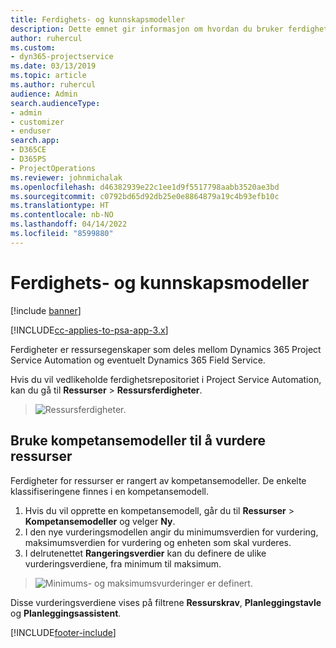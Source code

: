 ```yaml
---
title: Ferdighets- og kunnskapsmodeller
description: Dette emnet gir informasjon om hvordan du bruker ferdighets- og kunnskapsmodeller.
author: ruhercul
ms.custom:
- dyn365-projectservice
ms.date: 03/13/2019
ms.topic: article
ms.author: ruhercul
audience: Admin
search.audienceType:
- admin
- customizer
- enduser
search.app:
- D365CE
- D365PS
- ProjectOperations
ms.reviewer: johnmichalak
ms.openlocfilehash: d46382939e22c1ee1d9f5517798aabb3520ae3bd
ms.sourcegitcommit: c0792bd65d92db25e0e8864879a19c4b93efb10c
ms.translationtype: HT
ms.contentlocale: nb-NO
ms.lasthandoff: 04/14/2022
ms.locfileid: "8599880"
---
```

# <a name="skills-and-proficiency-models"></a>Ferdighets- og kunnskapsmodeller

[!include [banner](../includes/psa-now-project-operations.md)]

[!INCLUDE[cc-applies-to-psa-app-3.x](../includes/cc-applies-to-psa-app-3x.md)]

Ferdigheter er ressursegenskaper som deles mellom Dynamics 365 Project Service Automation og eventuelt Dynamics 365 Field Service. 

Hvis du vil vedlikeholde ferdighetsrepositoriet i Project Service Automation, kan du gå til **Ressurser** \> **Ressursferdigheter**. 

> ![Ressursferdigheter.](media/Resource-Management-image84.png)

## <a name="use-proficiency-models-to-rate-resources"></a>Bruke kompetansemodeller til å vurdere ressurser

Ferdigheter for ressurser er rangert av kompetansemodeller. De enkelte klassifiseringene finnes i en kompetansemodell. 

1. Hvis du vil opprette en kompetansemodell, går du til **Ressurser** \> **Kompetansemodeller** og velger **Ny**.
2. I den nye vurderingsmodellen angir du minimumsverdien for vurdering, maksimumsverdien for vurdering og enheten som skal vurderes.
3. I delrutenettet **Rangeringsverdier** kan du definere de ulike vurderingsverdiene, fra minimum til maksimum.

> ![Minimums- og maksimumsvurderinger er definert.](media/Resource-Management-image85.png)

Disse vurderingsverdiene vises på filtrene **Ressurskrav**, **Planleggingstavle** og **Planleggingsassistent**.


[!INCLUDE[footer-include](../includes/footer-banner.md)]
